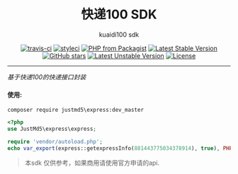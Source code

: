<h1 align="center">快递100  SDK</h1>

<p align="center">kuaidi100 sdk</p>

<p align="center">
<a href="https://travis-ci.org/justmd5/express"><img src="https://travis-ci.org/justmd5/express.svg?branch=master" alt="travis-ci"></a>
<a href="https://styleci.io/repos/23494261"><img src="https://styleci.io/repos/23494261/shield?branch=master" alt="styleci"></a>
<a href="https://packagist.org/packages/justmd5/express"><img src="https://img.shields.io/packagist/php-v/justmd5/express.svg" alt="PHP from Packagist"></a>
<a href="https://packagist.org/packages/justmd5/express"><img src="https://poser.pugx.org/justmd5/express/v/stable.svg" alt="Latest Stable Version"></a>
<a href="https://packagist.org/packages/justmd5/express"><img src="https://img.shields.io/github/stars/justmd5/express.svg?style=social&label=Stars" alt="GitHub stars"></a>
<a href="https://packagist.org/packages/justmd5/express"><img src="https://poser.pugx.org/justmd5/express/v/unstable.svg" alt="Latest Unstable Version"></a>
<a href="https://packagist.org/packages/justmd5/express"><img src="https://img.shields.io/github/license/justmd5/express.svg" alt="License"></a>
</p>

---

*基于快递100的快递接口封装*


#### 使用:
```shell
composer require justmd5\express:dev_master
```
```php
<?php
use JustMd5\express\express;

require 'vendor/autoload.php';
echo var_export(express::getexpressInfo(881443775034378914), true), PHP_EOL;

```
> 本sdk 仅供参考，如果商用请使用官方申请的api.
